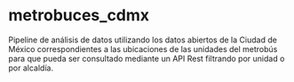 # metrobuces_cdmx
Pipeline de análisis de datos utilizando los datos abiertos de la Ciudad de México correspondientes a las ubicaciones de las unidades del metrobús para que pueda ser consultado mediante un API Rest filtrando por unidad o por alcaldía.
